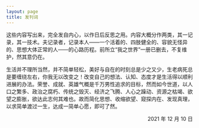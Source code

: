 ```yaml
---
layout: page
title: 发刊词
---
```


这些内容写出来，完全发自内心，以作日后反思之用。内容大概分作两类，其一记录，其一技术。夫记录者，记录本人——一个活着的、四肢健全的、容貌无怪异的、思想大体正常的人——的心路历程。前所立“我之世界”一册已删去，不复维护，然其意仍在。

生活并不理所当然，并不简单轻松，美好与自在的时刻总是少之又少，生老病死总是要缠绕左右，你我无以改变之！改变自己的想法、认知、态度才是生活得以顺利进展的办法。荣誉、成就、英雄气概是千万男性追求的目标，然而如今世道，以人口之繁多、政治之腐朽、传统之毁灭、经济之飞腾、人心之躁动、资源之枯竭、欲望之膨胀，欲达此志何其难也。故而简化思想、收缩欲望、窥探内在、发现真理，以求简单渡过一生，达成一简单心愿，即可了然。

<p style="text-align: right">
2021 年 12 月 10 日
</p>
